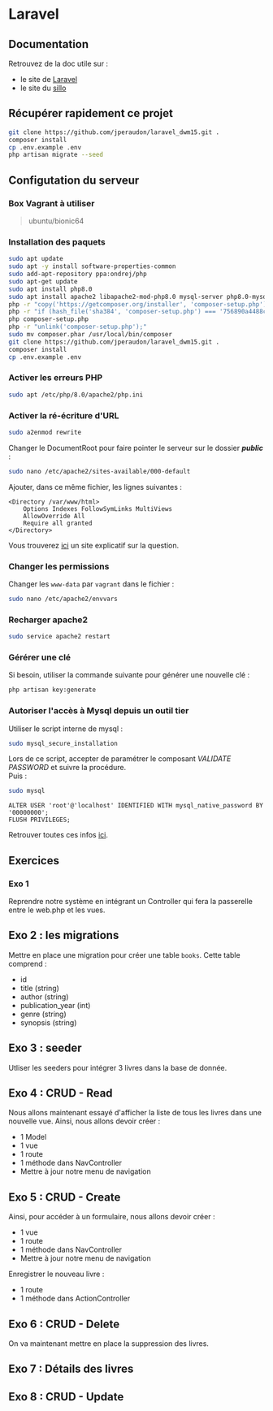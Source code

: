 # Laravel

## Documentation
Retrouvez de la doc utile sur :
- le site de [Laravel](https://laravel.com/docs/8.x)
- le site du [sillo](https://laravel.sillo.org/laravel-8/)

## Récupérer rapidement ce projet
```bash
git clone https://github.com/jperaudon/laravel_dwm15.git .
composer install
cp .env.example .env
php artisan migrate --seed
```

## Configutation du serveur

### Box Vagrant à utiliser
> ubuntu/bionic64

### Installation des paquets
```bash
sudo apt update
sudo apt -y install software-properties-common
sudo add-apt-repository ppa:ondrej/php
sudo apt-get update
sudo apt install php8.0
sudo apt install apache2 libapache2-mod-php8.0 mysql-server php8.0-mysql php8.0-mbstring php8.0-dom zip
php -r "copy('https://getcomposer.org/installer', 'composer-setup.php');"
php -r "if (hash_file('sha384', 'composer-setup.php') === '756890a4488ce9024fc62c56153228907f1545c228516cbf63f885e036d37e9a59d27d63f46af1d4d07ee0f76181c7d3') { echo 'Installer verified'; } else { echo 'Installer corrupt'; unlink('composer-setup.php'); } echo PHP_EOL;"
php composer-setup.php
php -r "unlink('composer-setup.php');"
sudo mv composer.phar /usr/local/bin/composer
git clone https://github.com/jperaudon/laravel_dwm15.git .
composer install
cp .env.example .env
```

### Activer les erreurs PHP
```bash
sudo apt /etc/php/8.0/apache2/php.ini
```

### Activer la ré-écriture d'URL
```bash
sudo a2enmod rewrite
```

Changer le DocumentRoot pour faire pointer le serveur sur le dossier __*public*__ :
```bash
sudo nano /etc/apache2/sites-available/000-default
```

Ajouter, dans ce même fichier, les lignes suivantes :
```
<Directory /var/www/html>
    Options Indexes FollowSymLinks MultiViews
    AllowOverride All
    Require all granted
</Directory>
```
Vous trouverez [ici](https://www.digitalocean.com/community/tutorials/how-to-rewrite-urls-with-mod_rewrite-for-apache-on-ubuntu-16-04) un site explicatif sur la question.

### Changer les permissions
Changer les ```www-data``` par ```vagrant``` dans le fichier :
```bash
sudo nano /etc/apache2/envvars
```

### Recharger apache2
```bash
sudo service apache2 restart
```

### Gérérer une clé
Si besoin, utiliser la commande suivante pour générer une nouvelle clé : 
```bash
php artisan key:generate
```

### Autoriser l'accès à Mysql depuis un outil tier
Utiliser le script interne de mysql :
```bash
sudo mysql_secure_installation
```
Lors de ce script, accepter de paramétrer le composant *VALIDATE PASSWORD* et suivre la procédure.  
Puis :
```bash
sudo mysql
```
```mysql
ALTER USER 'root'@'localhost' IDENTIFIED WITH mysql_native_password BY '00000000';
FLUSH PRIVILEGES;
```

Retrouver toutes ces infos [ici](https://www.digitalocean.com/community/tutorials/how-to-install-mysql-on-ubuntu-20-04-fr).

## Exercices
### Exo 1
Reprendre notre système en intégrant un Controller qui fera la passerelle entre le web.php et les vues.

## Exo 2 : les migrations
Mettre en place une migration pour créer une table ```books```.
Cette table comprend :
- id
- title (string)
- author (string)
- publication_year (int)
- genre (string)
- synopsis (string)

## Exo 3 : seeder
Utliser les seeders pour intégrer 3 livres dans la base de donnée.

## Exo 4 : CRUD - Read
Nous allons maintenant essayé d'afficher la liste de tous les livres dans une nouvelle vue.
Ainsi, nous allons devoir créer :
- 1 Model
- 1 vue
- 1 route
- 1 méthode dans NavController
- Mettre à jour notre menu de navigation

## Exo 5 : CRUD - Create
Ainsi, pour accéder à un formulaire, nous allons devoir créer :
- 1 vue
- 1 route
- 1 méthode dans NavController
- Mettre à jour notre menu de navigation

Enregistrer le nouveau livre :
- 1 route
- 1 méthode dans ActionController

## Exo 6 : CRUD - Delete
On va maintenant mettre en place la suppression des livres.

## Exo 7 : Détails des livres

## Exo 8 : CRUD - Update